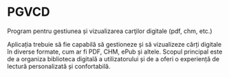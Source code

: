 # PGVCD
Program pentru gestiunea și vizualizarea carţilor digitale (pdf, chm, etc.)

Aplicația trebuie să fie capabilă să gestioneze și să vizualizeze cărți digitale în diverse formate, cum ar fi PDF, CHM, ePub și altele. Scopul principal este de a organiza biblioteca digitală a utilizatorului și de a oferi o experiență de lectură personalizată și confortabilă.
